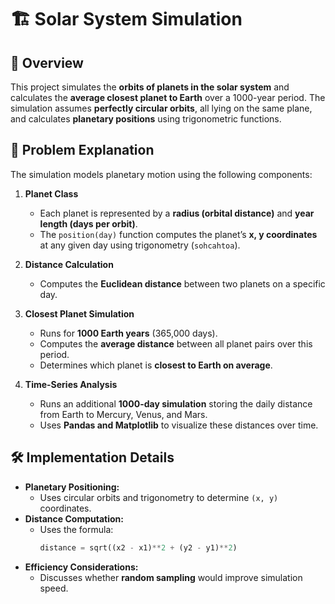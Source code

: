# 🏗️ Solar System Simulation  

## 📜 Overview  
This project simulates the **orbits of planets in the solar system** and calculates the **average closest planet to Earth** over a 1000-year period. The simulation assumes **perfectly circular orbits**, all lying on the same plane, and calculates **planetary positions** using trigonometric functions.  

## 🎯 Problem Explanation  
The simulation models planetary motion using the following components:  

1. **Planet Class**  
   - Each planet is represented by a **radius (orbital distance)** and **year length (days per orbit)**.  
   - The `position(day)` function computes the planet’s **x, y coordinates** at any given day using trigonometry (`sohcahtoa`).  

2. **Distance Calculation**  
   - Computes the **Euclidean distance** between two planets on a specific day.  

3. **Closest Planet Simulation**  
   - Runs for **1000 Earth years** (365,000 days).  
   - Computes the **average distance** between all planet pairs over this period.  
   - Determines which planet is **closest to Earth on average**.  

4. **Time-Series Analysis**  
   - Runs an additional **1000-day simulation** storing the daily distance from Earth to Mercury, Venus, and Mars.  
   - Uses **Pandas and Matplotlib** to visualize these distances over time.  

## 🛠️ Implementation Details  
- **Planetary Positioning:**  
  - Uses circular orbits and trigonometry to determine `(x, y)` coordinates.  
- **Distance Computation:**  
  - Uses the formula:  
    ```python
    distance = sqrt((x2 - x1)**2 + (y2 - y1)**2)
    ```
- **Efficiency Considerations:**  
  - Discusses whether **random sampling** would improve simulation speed.  
